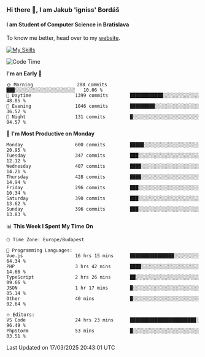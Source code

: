 ### Hi there 👋, I am Jakub 'igniss' Bordáš

#### I am Student of Computer Science in Bratislava
To know me better, head over to my [website](https://bordas.sk).

[![My Skills](https://skillicons.dev/icons?i=js,typescript,html,css,figma,svelte,vue,next,postgresql,nest,express,nodejs)](https://bordas.sk)


<!--START_SECTION:waka-->
![Code Time](http://img.shields.io/badge/Code%20Time-1%2C735%20hrs%2012%20mins-blue)

**I'm an Early 🐤** 

```text
🌞 Morning                288 commits         ███░░░░░░░░░░░░░░░░░░░░░░   10.06 % 
🌆 Daytime                1399 commits        ████████████░░░░░░░░░░░░░   48.85 % 
🌃 Evening                1046 commits        █████████░░░░░░░░░░░░░░░░   36.52 % 
🌙 Night                  131 commits         █░░░░░░░░░░░░░░░░░░░░░░░░   04.57 % 
```
📅 **I'm Most Productive on Monday** 

```text
Monday                   600 commits         █████░░░░░░░░░░░░░░░░░░░░   20.95 % 
Tuesday                  347 commits         ███░░░░░░░░░░░░░░░░░░░░░░   12.12 % 
Wednesday                407 commits         ████░░░░░░░░░░░░░░░░░░░░░   14.21 % 
Thursday                 428 commits         ████░░░░░░░░░░░░░░░░░░░░░   14.94 % 
Friday                   296 commits         ███░░░░░░░░░░░░░░░░░░░░░░   10.34 % 
Saturday                 390 commits         ███░░░░░░░░░░░░░░░░░░░░░░   13.62 % 
Sunday                   396 commits         ███░░░░░░░░░░░░░░░░░░░░░░   13.83 % 
```


📊 **This Week I Spent My Time On** 

```text
🕑︎ Time Zone: Europe/Budapest

💬 Programming Languages: 
Vue.js                   16 hrs 15 mins      ████████████████░░░░░░░░░   64.34 % 
PHP                      3 hrs 42 mins       ████░░░░░░░░░░░░░░░░░░░░░   14.66 % 
TypeScript               2 hrs 26 mins       ██░░░░░░░░░░░░░░░░░░░░░░░   09.66 % 
JSON                     1 hr 17 mins        █░░░░░░░░░░░░░░░░░░░░░░░░   05.14 % 
Other                    40 mins             █░░░░░░░░░░░░░░░░░░░░░░░░   02.64 % 

🔥 Editors: 
VS Code                  24 hrs 23 mins      ████████████████████████░   96.49 % 
PhpStorm                 53 mins             █░░░░░░░░░░░░░░░░░░░░░░░░   03.51 % 
```


 Last Updated on 17/03/2025 20:43:01 UTC
<!--END_SECTION:waka-->
